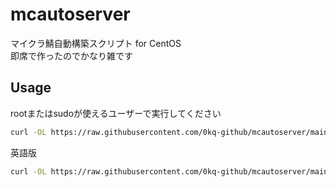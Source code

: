 # mcautoserver
マイクラ鯖自動構築スクリプト for CentOS  
即席で作ったのでかなり雑です  
## Usage
rootまたはsudoが使えるユーザーで実行してください

```bash
curl -OL https://raw.githubusercontent.com/0kq-github/mcautoserver/main/autoserver.sh && bash ./autoserver.sh
```

英語版
```bash
curl -OL https://raw.githubusercontent.com/0kq-github/mcautoserver/main/autoserver-en.sh && bash ./autoserver-en.sh
```
